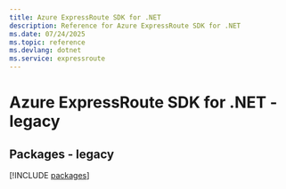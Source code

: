 ```yaml
---
title: Azure ExpressRoute SDK for .NET
description: Reference for Azure ExpressRoute SDK for .NET
ms.date: 07/24/2025
ms.topic: reference
ms.devlang: dotnet
ms.service: expressroute
---
```

# Azure ExpressRoute SDK for .NET - legacy
## Packages - legacy
[!INCLUDE [packages](expressroute-index.md)]